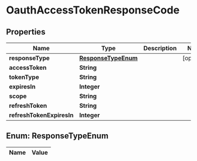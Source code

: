 

# OauthAccessTokenResponseCode

## Properties

Name | Type | Description | Notes
------------ | ------------- | ------------- | -------------
**responseType** | [**ResponseTypeEnum**](#ResponseTypeEnum) |  |  [optional]
**accessToken** | **String** |  | 
**tokenType** | **String** |  | 
**expiresIn** | **Integer** |  | 
**scope** | **String** |  | 
**refreshToken** | **String** |  | 
**refreshTokenExpiresIn** | **Integer** |  | 


## Enum: ResponseTypeEnum

Name | Value
---- | -----




